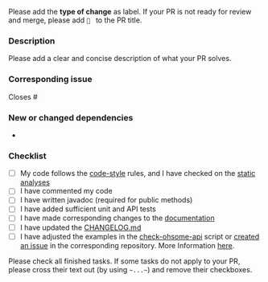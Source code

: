 Please add the **type of change** as label. If your PR is not ready for review and merge, please add `🚧 ` to the PR title.

### Description
Please add a clear and concise description of what your PR solves.

### Corresponding issue
Closes #

### New or changed dependencies
-

### Checklist
- [ ] My code follows the [code-style](https://github.com/GIScience/ohsome-api/blob/master/CONTRIBUTING.md#code-style) rules, and I have checked on the [static analyses](https://jenkins.ohsome.org/job/ohsome-api/view/change-requests/)
- [ ] I have commented my code
- [ ] I have written javadoc (required for public methods)
- [ ] I have added sufficient unit and API tests
- [ ] I have made corresponding changes to the [documentation](https://github.com/GIScience/ohsome-api/tree/master/docs)
- [ ] I have updated the [CHANGELOG.md](https://github.com/GIScience/ohsome-api/blob/master/CHANGELOG.md)
- [ ] I have adjusted the examples in the [check-ohsome-api](https://gitlab.gistools.geog.uni-heidelberg.de/giscience/big-data/ohsome/helpers/check-ohsome-api) script or [created an issue](https://gitlab.gistools.geog.uni-heidelberg.de/giscience/big-data/ohsome/helpers/check-ohsome-api/-/issues/new) in the corresponding repository. More Information [here](https://github.com/GIScience/ohsome-api/blob/master/CONTRIBUTING.md#check-examples).

Please check all finished tasks. If some tasks do not apply to your PR, please cross their text out (by using `~...~`) and remove their checkboxes.
